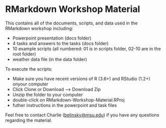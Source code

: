 # RMarkdown Workshop Material

This contains all of the documents, scripts, and data used in the RMarkdown workshop including:
- Powerpoint presentation (docs folder)
- 4 tasks and answers to the tasks (docs folder)
- 10 example scripts (all numbered: 01 is in scripts folder, 02-10 are in the root folder)
- weather data file (in the data folder)

To execute the scripts:
- Make sure you have recent versions of R (3.6+) and RStudio (1.2+) onyour computer
- Click Clone or Download --> Download Zip
- Unzip the folder to your computer
- double-click on RMarkdown-Workshop-Material.RProj
- futher instructions in the powerpoint and task files

Feel free to contact Charlie (belinsky@msu.edu) if you have any questions regarding the material.

